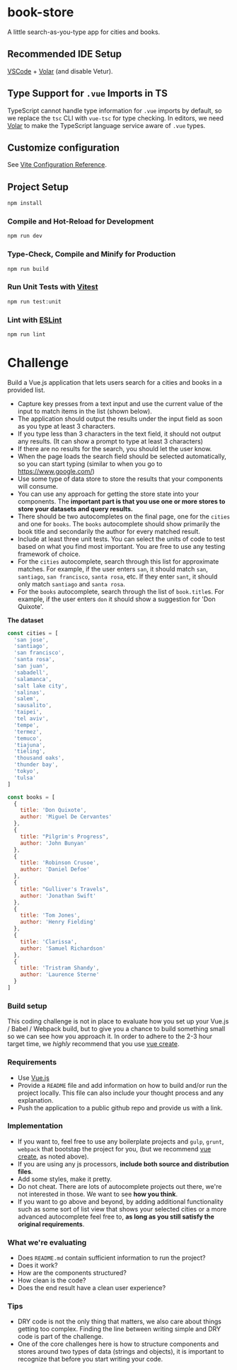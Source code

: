 # book-store

A little search-as-you-type app for cities and books.

## Recommended IDE Setup

[VSCode](https://code.visualstudio.com/) + [Volar](https://marketplace.visualstudio.com/items?itemName=Vue.volar) (and disable Vetur).

## Type Support for `.vue` Imports in TS

TypeScript cannot handle type information for `.vue` imports by default, so we replace the `tsc` CLI with `vue-tsc` for type checking. In editors, we need [Volar](https://marketplace.visualstudio.com/items?itemName=Vue.volar) to make the TypeScript language service aware of `.vue` types.

## Customize configuration

See [Vite Configuration Reference](https://vitejs.dev/config/).

## Project Setup

```sh
npm install
```

### Compile and Hot-Reload for Development

```sh
npm run dev
```

### Type-Check, Compile and Minify for Production

```sh
npm run build
```

### Run Unit Tests with [Vitest](https://vitest.dev/)

```sh
npm run test:unit
```

### Lint with [ESLint](https://eslint.org/)

```sh
npm run lint
```

# Challenge

Build a Vue.js application that lets users search for a cities and books in a provided list.

- Capture key presses from a text input and use the current value of the input to match items in the list (shown below).
- The application should output the results under the input field as soon as you type at least 3 characters.
- If you type less than 3 characters in the text field, it should not output any results. (It can show a prompt to type at least 3 characters)
- If there are no results for the search, you should let the user know.
- When the page loads the search field should be selected automatically, so you can start typing (similar to when you go to https://www.google.com/)
- Use some type of data store to store the results that your components will consume.
- You can use any approach for getting the store state into your components. The **important part is that you use one or more stores to store your datasets and query results.**
- There should be two autocompletes on the final page, one for the `cities` and one for `books`. The `books` autocomplete should show primarily the book title and secondarily the author for every matched result.
- Include at least three unit tests. You can select the units of code to test based on what you find most important. You are free to use any testing framework of choice.
- For the `cities` autocomplete, search through this list for approximate matches. For example, if the user enters `san`, it should match `san`, `santiago`, `san francisco`, `santa rosa`, etc. If they enter `sant`, it should only match `santiago` and `santa rosa`.
- For the `books` autocomplete, search through the list of `book.title`s. For example, if the user enters `don` it should show a suggestion for 'Don Quixote'.

**The dataset**

```javascript
const cities = [
  'san jose',
  'santiago',
  'san francisco',
  'santa rosa',
  'san juan',
  'sabadell',
  'salamanca',
  'salt lake city',
  'salinas',
  'salem',
  'sausalito',
  'taipei',
  'tel aviv',
  'tempe',
  'termez',
  'temuco',
  'tiajuna',
  'tieling',
  'thousand oaks',
  'thunder bay',
  'tokyo',
  'tulsa'
]

const books = [
  {
    title: 'Don Quixote',
    author: 'Miguel De Cervantes'
  },
  {
    title: "Pilgrim's Progress",
    author: 'John Bunyan'
  },
  {
    title: 'Robinson Crusoe',
    author: 'Daniel Defoe'
  },
  {
    title: "Gulliver's Travels",
    author: 'Jonathan Swift'
  },
  {
    title: 'Tom Jones',
    author: 'Henry Fielding'
  },
  {
    title: 'Clarissa',
    author: 'Samuel Richardson'
  },
  {
    title: 'Tristram Shandy',
    author: 'Laurence Sterne'
  }
]
```

### Build setup

This coding challenge is not in place to evaluate how you set up your Vue.js / Babel / Webpack build, but to give you a chance to build something small so we can see how you approach it.
In order to adhere to the 2-3 hour target time, we _highly_ recommend that you use [vue create](https://cli.vuejs.org/guide/creating-a-project.html).

### Requirements

- Use [Vue.js](https://vuejs.org/)
- Provide a `README` file and add information on how to build and/or run the project locally. This file can also include your thought process and any explanation.
- Push the application to a public github repo and provide us with a link.

### Implementation

- If you want to, feel free to use any boilerplate projects and `gulp`, `grunt`, `webpack` that bootstap the project for you, (but we recommend [vue create](https://cli.vuejs.org/guide/creating-a-project.html), as noted above).
- If you are using any js processors, **include both source and distribution files**.
- Add some styles, make it pretty.
- Do not cheat. There are lots of autocomplete projects out there, we're not interested in those. We want to see **how you think**.
- If you want to go above and beyond, by adding additional functionality such as some sort of list view that shows your selected cities or a more advanced autocomplete feel free to, **as long as you still satisfy the original requirements**.

### What we're evaluating

- Does `README.md` contain sufficient information to run the project?
- Does it work?
- How are the components structured?
- How clean is the code?
- Does the end result have a clean user experience?

### Tips

- DRY code is not the only thing that matters, we also care about things getting too complex. Finding the line between writing simple and DRY code is part of the challenge.
- One of the core challenges here is how to structure components and stores around two types of data (strings and objects), it is important to recognize that before you start writing your code.
